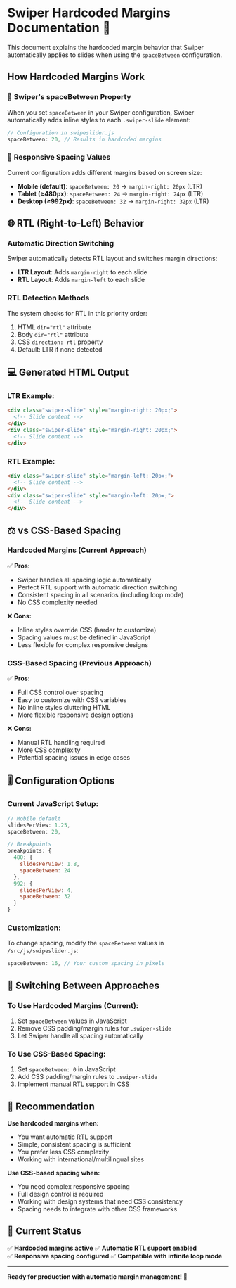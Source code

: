 # Swiper Hardcoded Margins Documentation 🎯

This document explains the hardcoded margin behavior that Swiper automatically applies to slides when using the `spaceBetween` configuration.

## How Hardcoded Margins Work

### 🔧 **Swiper's spaceBetween Property**
When you set `spaceBetween` in your Swiper configuration, Swiper automatically adds inline styles to each `.swiper-slide` element:

```javascript
// Configuration in swipeslider.js
spaceBetween: 20, // Results in hardcoded margins
```

### 📱 **Responsive Spacing Values**
Current configuration adds different margins based on screen size:

- **Mobile (default)**: `spaceBetween: 20` → `margin-right: 20px` (LTR)
- **Tablet (≥480px)**: `spaceBetween: 24` → `margin-right: 24px` (LTR)  
- **Desktop (≥992px)**: `spaceBetween: 32` → `margin-right: 32px` (LTR)

## 🌐 RTL (Right-to-Left) Behavior

### **Automatic Direction Switching**
Swiper automatically detects RTL layout and switches margin directions:

- **LTR Layout**: Adds `margin-right` to each slide
- **RTL Layout**: Adds `margin-left` to each slide

### **RTL Detection Methods**
The system checks for RTL in this priority order:
1. HTML `dir="rtl"` attribute
2. Body `dir="rtl"` attribute  
3. CSS `direction: rtl` property
4. Default: LTR if none detected

## 💻 Generated HTML Output

### **LTR Example:**
```html
<div class="swiper-slide" style="margin-right: 20px;">
  <!-- Slide content -->
</div>
<div class="swiper-slide" style="margin-right: 20px;">
  <!-- Slide content -->
</div>
```

### **RTL Example:**
```html
<div class="swiper-slide" style="margin-left: 20px;">
  <!-- Slide content -->  
</div>
<div class="swiper-slide" style="margin-left: 20px;">
  <!-- Slide content -->
</div>
```

## ⚖️ **vs CSS-Based Spacing**

### **Hardcoded Margins (Current Approach)**
✅ **Pros:**
- Swiper handles all spacing logic automatically
- Perfect RTL support with automatic direction switching  
- Consistent spacing in all scenarios (including loop mode)
- No CSS complexity needed

❌ **Cons:**
- Inline styles override CSS (harder to customize)
- Spacing values must be defined in JavaScript
- Less flexible for complex responsive designs

### **CSS-Based Spacing (Previous Approach)**
✅ **Pros:**
- Full CSS control over spacing
- Easy to customize with CSS variables
- No inline styles cluttering HTML
- More flexible responsive design options

❌ **Cons:**  
- Manual RTL handling required
- More CSS complexity
- Potential spacing issues in edge cases

## 🎚️ **Configuration Options**

### **Current JavaScript Setup:**
```javascript
// Mobile default
slidesPerView: 1.25,
spaceBetween: 20,

// Breakpoints
breakpoints: {
  480: {
    slidesPerView: 1.8,
    spaceBetween: 24
  },
  992: {
    slidesPerView: 4,
    spaceBetween: 32
  }
}
```

### **Customization:**
To change spacing, modify the `spaceBetween` values in `/src/js/swipeslider.js`:

```javascript
spaceBetween: 16, // Your custom spacing in pixels
```

## 🔄 **Switching Between Approaches**

### **To Use Hardcoded Margins (Current):**
1. Set `spaceBetween` values in JavaScript
2. Remove CSS padding/margin rules for `.swiper-slide`
3. Let Swiper handle all spacing automatically

### **To Use CSS-Based Spacing:**
1. Set `spaceBetween: 0` in JavaScript
2. Add CSS padding/margin rules to `.swiper-slide`
3. Implement manual RTL support in CSS

## 🎯 **Recommendation**

**Use hardcoded margins when:**
- You want automatic RTL support
- Simple, consistent spacing is sufficient
- You prefer less CSS complexity
- Working with international/multilingual sites

**Use CSS-based spacing when:**
- You need complex responsive spacing
- Full design control is required
- Working with design systems that need CSS consistency
- Spacing needs to integrate with other CSS frameworks

## 🚀 **Current Status**

✅ **Hardcoded margins active**
✅ **Automatic RTL support enabled**  
✅ **Responsive spacing configured**
✅ **Compatible with infinite loop mode**

---

**Ready for production with automatic margin management! 🎉**